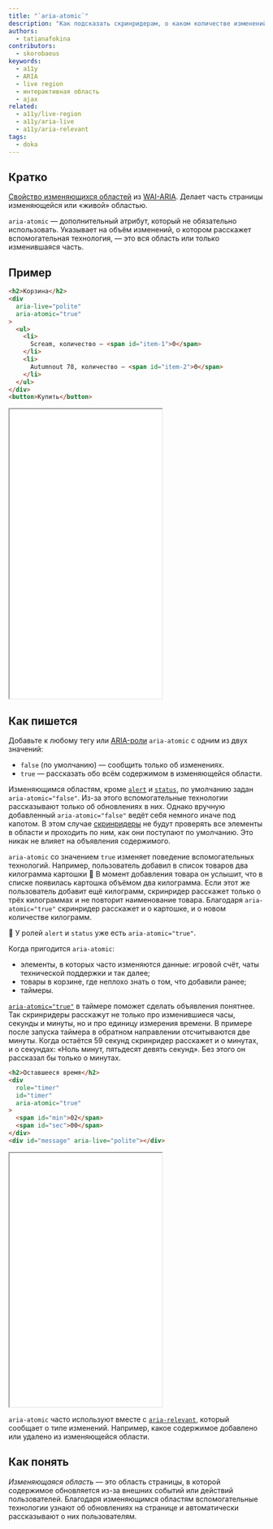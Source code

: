 ```yaml
---
title: "`aria-atomic`"
description: "Как подсказать скринридерам, о каком количестве изменений на странице рассказать?"
authors:
  - tatianafokina
contributors:
  - skorobaeus
keywords:
  - a11y
  - ARIA
  - live region
  - интерактивная область
  - ajax
related:
  - a11y/live-region
  - a11y/aria-live
  - a11y/aria-relevant
tags:
  - doka
---
```


## Кратко

[Свойство изменяющихся областей](/a11y/aria-attrs/#atributy-izmenyayushchihsya-oblastey) из [WAI-ARIA](/a11y/aria-intro/#specifikaciya). Делает часть страницы изменяющейся или «живой» областью.

`aria-atomic` — дополнительный атрибут, который не обязательно использовать. Указывает на объём изменений, о котором расскажет вспомогательная технология, — это вся область или только изменившаяся часть.

## Пример

```html
<h2>Корзина</h2>
<div
  aria-live="polite"
  aria-atomic="true"
>
  <ul>
    <li>
      Scream, количество — <span id="item-1">0</span>
    </li>
    <li>
      Autumnout 78, количество — <span id="item-2">0</span>
    </li>
  </ul>
</div>
<button>Купить</button>
```

<iframe title="Корзина с товарами" src="demos/cart/" height="570"></iframe>

## Как пишется

Добавьте к любому тегу или [ARIA-роли](/a11y/aria-roles/) `aria-atomic` с одним из двух значений:

- `false` (по умолчанию) — сообщить только об изменениях.
- `true` — рассказать обо всём содержимом в изменяющейся области.

Изменяющимся областям, кроме [`alert`](/a11y/role-alert/) и [`status`](/a11y/role-status/), по умолчанию задан `aria-atomic="false"`. Из-за этого вспомогательные технологии рассказывают только об обновлениях в них. Однако вручную добавленный `aria-atomic="false"` ведёт себя немного иначе под капотом. В этом случае [скринридеры](/a11y/screenreaders/) не будут проверять все элементы в области и проходить по ним, как они поступают по умолчанию. Это никак не влияет на объявления содержимого.

`aria-atomic` со значением `true` изменяет поведение вспомогательных технологий. Например, пользователь добавил в список товаров два килограмма картошки 🥔 В момент добавления товара он услышит, что в списке появилась картошка объёмом два килограмма. Если этот же пользователь добавит ещё килограмм, скринридер расскажет только о трёх килограммах и не повторит наименование товара. Благодаря `aria-atomic="true"` скринридер расскажет и о картошке, и о новом количестве килограмм.

<aside>

🐣 У ролей `alert` и `status` уже есть `aria-atomic="true"`.

</aside>

Когда пригодится `aria-atomic`:

- элементы, в которых часто изменяются данные: игровой счёт, чаты технической поддержки и так далее;
- товары в корзине, где неплохо знать о том, что добавили ранее;
- таймеры.

[`aria-atomic="true"`](/a11y/aria-busy/) в таймере поможет сделать объявления понятнее. Так скринридеры расскажут не только про изменившиеся часы, секунды и минуты, но и про единицу измерения времени. В примере после запуска таймера в обратном направлении отсчитываются две минуты. Когда остаётся 59 секунд скринридер расскажет и о минутах, и о секундах: «Ноль минут, пятьдесят девять секунд». Без этого он рассказал бы только о минутах.

```html
<h2>Оставшееся время</h2>
<div
  role="timer"
  id="timer"
  aria-atomic="true"
>
  <span id="min">02</span>
  <span id="sec">00</span>
</div>
<div id="message" aria-live="polite"></div>
```

<iframe title="Таймер с атрибутом" src="demos/basic-timer/" height="500"></iframe>

`aria-atomic` часто используют вместе с [`aria-relevant`](/a11y/aria-relevant/), который сообщает о типе изменений. Например, какое содержимое добавлено или удалено из изменяющейся области.

## Как понять

_Изменяющаяся область_ — это область страницы, в которой содержимое обновляется из-за внешних событий или действий пользователей. Благодаря изменяющимся областям вспомогательные технологии узнают об обновлениях на странице и автоматически рассказывают о них пользователям.
